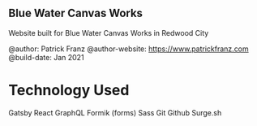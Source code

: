 ## Blue Water Canvas Works

Website built for Blue Water Canvas Works in Redwood City

@author: Patrick Franz
@author-website: https://www.patrickfranz.com
@build-date: Jan 2021

# Technology Used

Gatsby
React
GraphQL
Formik (forms)
Sass
Git
Github
Surge.sh
